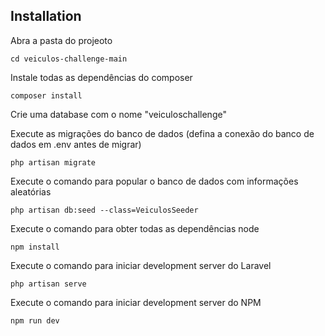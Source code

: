 ## Installation

Abra a pasta do projeoto
```
cd veiculos-challenge-main

```

Instale todas as dependências do composer

```
composer install

```
Crie uma database com o nome "veiculoschallenge"

Execute as migrações do banco de dados (defina a conexão do banco de dados em .env antes de migrar)

```
php artisan migrate

```

Execute o comando para popular o banco de dados com informações aleatórias

```
php artisan db:seed --class=VeiculosSeeder

```

Execute o comando para obter todas as dependências node

```
npm install

```

Execute o comando para iniciar development server do Laravel

```
php artisan serve

```

Execute o comando para iniciar development server do NPM
```
npm run dev

```
